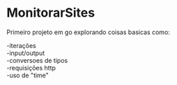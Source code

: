 # MonitorarSites

Primeiro projeto em go explorando coisas basicas como:

-iterações <br>
-input/output <br>
-conversoes de tipos <br>
-requisições http <br>
-uso de "time" <br>
